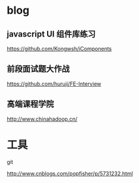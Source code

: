 # blog

## javascript UI 组件库练习

https://github.com/Kongwsh/iComponents


## 前段面试题大作战

https://github.com/huruji/FE-Interview


## 高端课程学院

http://www.chinahadoop.cn/


# 工具

git 

http://www.cnblogs.com/popfisher/p/5731232.html 
